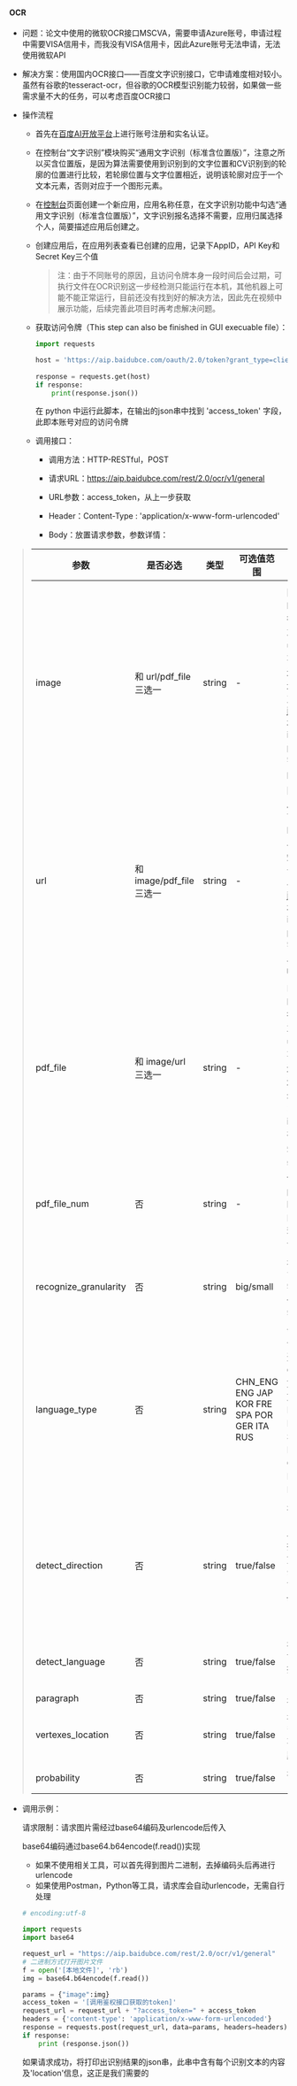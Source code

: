 #### OCR

- 问题：论文中使用的微软OCR接口MSCVA，需要申请Azure账号，申请过程中需要VISA信用卡，而我没有VISA信用卡，因此Azure账号无法申请，无法使用微软API

- 解决方案：使用国内OCR接口——百度文字识别接口，它申请难度相对较小。虽然有谷歌的tesseract-ocr，但谷歌的OCR模型识别能力较弱，如果做一些需求量不大的任务，可以考虑百度OCR接口

- 操作流程

  - 首先在<a href=https://ai.baidu.com/tech/ocr>百度AI开放平台</a>上进行账号注册和实名认证。

  - 在控制台“文字识别”模块购买“通用文字识别（标准含位置版）”，注意之所以买含位置版，是因为算法需要使用到识别到的文字位置和CV识别到的轮廓的位置进行比较，若轮廓位置与文字位置相近，说明该轮廓对应于一个文本元素，否则对应于一个图形元素。

  - 在<a href=https://console.bce.baidu.com/ai>控制台</a>页面创建一个新应用，应用名称任意，在文字识别功能中勾选“通用文字识别（标准含位置版）”，文字识别报名选择不需要，应用归属选择个人，简要描述应用后创建之。

  - 创建应用后，在应用列表查看已创建的应用，记录下AppID，API Key和Secret Key三个值

    > 注：由于不同账号的原因，且访问令牌本身一段时间后会过期，可执行文件在OCR识别这一步经检测只能运行在本机，其他机器上可能不能正常运行，目前还没有找到好的解决方法，因此先在视频中展示功能，后续完善此项目时再考虑解决问题。

  - 获取访问令牌（This step can also be finished in GUI execuable file）：

    ```python
    import requests
    
    host = 'https://aip.baidubce.com/oauth/2.0/token?grant_type=client_credentials&client_id=【官网获取的API Key】&client_secret=【官网获取的Secret Key】'
        
    response = requests.get(host)
    if response:
        print(response.json())
    ```

    在 python 中运行此脚本，在输出的json串中找到 'access_token' 字段，此即本账号对应的访问令牌

  - 调用接口：

    - 调用方法：HTTP-RESTful，POST

    - 请求URL：https://aip.baidubce.com/rest/2.0/ocr/v1/general

    - URL参数：access_token，从上一步获取

    - Header：Content-Type : 'application/x-www-form-urlencoded'

    - Body：放置请求参数，参数详情：

> | 参数                  | 是否必选                 | 类型   | 可选值范围                                  | 说明                                                         |
> | --------------------- | ------------------------ | ------ | ------------------------------------------- | ------------------------------------------------------------ |
> |                       |                          |        |                                             |                                                              |
> | image                 | 和 url/pdf_file 三选一   | string | -                                           | 图像数据，base64编码后进行urlencode，要求base64编码和urlencode后大小不超过4M，最短边至少15px，最长边最大4096px，支持jpg/jpeg/png/bmp格式 **优先级**：image > url > pdf_file，当image字段存在时，url、pdf_file字段失效 |
> | url                   | 和 image/pdf_file 三选一 | string | -                                           | 图片完整url，url长度不超过1024字节，url对应的图片base64编码后大小不超过4M，最短边至少15px，最长边最大4096px，支持jpg/jpeg/png/bmp格式 **优先级**：image > url > pdf_file，当image字段存在时，url字段失效 **请注意关闭URL防盗链** |
> | pdf_file              | 和 image/url 三选一      | string | -                                           | PDF文件，base64编码后进行urlencode，要求base64编码和urlencode后大小不超过4M，最短边至少15px，最长边最大4096px **优先级**：image > url > pdf_file，当image、url字段存在时，pdf_file字段失效 |
> | pdf_file_num          | 否                       | string | -                                           | 需要识别的PDF文件的对应页码，当 pdf_file 参数有效时，识别传入页码的对应页面内容，若不传入，则默认识别第 1 页 |
> | recognize_granularity | 否                       | string | big/small                                   | 是否定位单字符位置，big：不定位单字符位置，默认值；small：定位单字符位置 |
> | language_type         | 否                       | string | CHN_ENG ENG JAP KOR FRE SPA POR GER ITA RUS | 识别语言类型，默认为CHN_ENG 可选值包括： - CHN_ENG：中英文混合 - ENG：英文 - JAP：日语 - KOR：韩语 - FRE：法语 - SPA：西班牙语 - POR：葡萄牙语 - GER：德语 - ITA：意大利语 - RUS：俄语 |
> | detect_direction      | 否                       | string | true/false                                  | 是否检测图像朝向，默认不检测，即：false。朝向是指输入图像是正常方向、逆时针旋转90/180/270度。可选值包括: - true：检测朝向； - false：不检测朝向。 |
> | detect_language       | 否                       | string | true/false                                  | 是否检测语言，默认不检测。当前支持（中文、英语、日语、韩语） |
> | paragraph             | 否                       | string | true/false                                  | 是否输出段落信息                                             |
> | vertexes_location     | 否                       | string | true/false                                  | 是否返回文字外接多边形顶点位置，不支持单字位置。默认为false  |
> | probability           | 否                       | string | true/false                                  | 是否返回识别结果中每一行的置信度                             |

- 调用示例：

  请求限制：请求图片需经过base64编码及urlencode后传入

  base64编码通过base64.b64encode(f.read())实现

  - 如果不使用相关工具，可以首先得到图片二进制，去掉编码头后再进行urlencode
  - 如果使用Postman，Python等工具，请求库会自动urlencode，无需自行处理

  ```python
  # encoding:utf-8
  
  import requests
  import base64
  
  request_url = "https://aip.baidubce.com/rest/2.0/ocr/v1/general"
  # 二进制方式打开图片文件
  f = open('[本地文件]', 'rb')
  img = base64.b64encode(f.read())
  
  params = {"image":img}
  access_token = '[调用鉴权接口获取的token]'
  request_url = request_url + "?access_token=" + access_token
  headers = {'content-type': 'application/x-www-form-urlencoded'}
  response = requests.post(request_url, data=params, headers=headers)
  if response:
      print (response.json())
  ```

  如果请求成功，将打印出识别结果的json串，此串中含有每个识别文本的内容及'location'信息，这正是我们需要的

